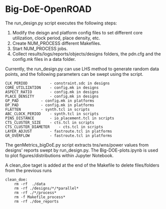# Big-DoE-OpenROAD

The run_design.py script executes the following steps: 
1. Modify the deisgn and platform config files to set different core utilization, clock period, place density, etc.
2. Create NUM_PROCESS different Makefiles.
3. Start NUM_PROCESS jobs.
4. Collect results/logs/reports/objects/designs folders, the pdn.cfg and the config.mk files in a data folder.

Currently, the run_design.py can use LHS method to generate random data points, and the following parameters can be swept using the script.

```
CLK_PERIOD  		- constraint.sdc in designs
CORE_UTILIZATION 	- config.mk in designs
ASPECT_RATIO 		- config.mk in designs
PLACE_DENSITY    	- config.mk in designs
GP_PAD			- config.mk in platforms
DP_PAD			- config.mk in platforms
FLATTEN 		- synth.tcl in scripts
ABC_CLOCK_PERIOD 	- synth.tcl in scripts
PINS_DISTANCE		- io_placement.tcl in scripts
CTS_CLUSTER_SIZE 	- cts.tcl in scripts
CTS_CLUSTER_DIAMETER 	- cts.tcl in scripts
LAYER_ADJUST 		- fastroute.tcl in platforms
GR_OVERFLOW 		- fastroute.tcl in platforms
```

The genMetrics_bigDoE.py script extracts tns/wns/power values from designs' reports swept by run_design.py. The Big-DOE-plots.ipynb is used to plot figures/distributions within Jupyter Notebook.

A clean_doe taget is added at the end of the Makefile to delete files/folders from the previous runs
```
clean_doe:
	rm -rf  ./data 
	rm -rf ./designs/*/*parallel*
	rm -rf ./*/process*
	rm -f Makefile_process*
	rm -rf ./doe_reports
```

